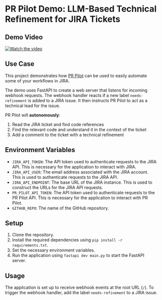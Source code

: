 # PR Pilot Demo: LLM-Based Technical Refinement for JIRA Tickets

## Demo Video

[![Watch the video](https://img.youtube.com/vi/3F_MID7CiXg/maxresdefault.jpg)](https://youtu.be/3F_MID7CiXg)

## Use Case
This project demonstrates how [PR Pilot](https://www.pr-pilot.ai) can be used to easily automate some of your workflows in JIRA.

The demo uses FastAPI to create a web server that listens for incoming webhook requests.
The webhook handler reacts if a new label `needs-refinement` is added to a JIRA issue. It then instructs PR Pilot to
act as a technical lead for the issue.

PR Pilot will **autonomously**:

1. Read the JIRA ticket and find code references
2. Find the relevant code and understand it in the context of the ticket
3. Add a comment to the ticket with a technical refinement


## Environment Variables
- `JIRA_API_TOKEN`: The API token used to authenticate requests to the JIRA API. This is necessary for the application to interact with JIRA.
- `JIRA_API_USER`: The email address associated with the JIRA account. This is used to authenticate requests to the JIRA API.
- `JIRA_API_ENDPOINT`: The base URL of the JIRA instance. This is used to construct the URLs for the JIRA API requests.
- `PR_PILOT_API_TOKEN`: The API token used to authenticate requests to the PR Pilot API. This is necessary for the application to interact with PR Pilot.
- `GITHUB_REPO`: The name of the GitHub repository.

## Setup
1. Clone the repository.
2. Install the required dependencies using `pip install -r requirements.txt`.
3. Set the necessary environment variables.
4. Run the application using `fastapi dev main.py` to start the FastAPI server.

## Usage
The application is set up to receive webhook events at the root URL (`/`).
To trigger the webhook handler, add the label `needs-refinement` to a JIRA issue.